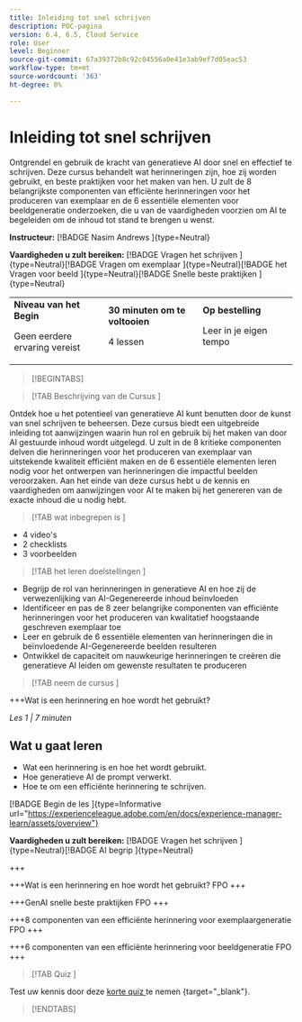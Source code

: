 ```yaml
---
title: Inleiding tot snel schrijven
description: POC-pagina
version: 6.4, 6.5, Cloud Service
role: User
level: Beginner
source-git-commit: 67a39372b8c92c04556a0e41e3ab9ef7d05eac53
workflow-type: tm+mt
source-wordcount: '363'
ht-degree: 0%

---
```



# Inleiding tot snel schrijven

Ontgrendel en gebruik de kracht van generatieve AI door snel en effectief te schrijven. Deze cursus behandelt wat herinneringen zijn, hoe zij worden gebruikt, en beste praktijken voor het maken van hen. U zult de 8 belangrijkste componenten van efficiënte herinneringen voor het produceren van exemplaar en de 6 essentiële elementen voor beeldgeneratie onderzoeken, die u van de vaardigheden voorzien om AI te begeleiden om de inhoud tot stand te brengen u wenst.

**Instructeur:** [!BADGE  Nasim Andrews ]{type=Neutral}

**Vaardigheden u zult bereiken:** [!BADGE  Vragen het schrijven ]{type=Neutral}[!BADGE  Vragen om exemplaar ]{type=Neutral}[!BADGE  het Vragen voor beeld ]{type=Neutral}[!BADGE  Snelle beste praktijken ]{type=Neutral}

<table>
    <tr>
        <td width="33%">
            <strong> Niveau van het Begin </strong>            
            <p>Geen eerdere ervaring vereist<p>
        </td>
          <td width="33%">
            <strong> 30 minuten om te voltooien </strong>
            <p>4 lessen<p>
        </td>
        <td width="33%">
            <strong> Op bestelling </strong>
            <p>Leer in je eigen tempo<p>
        </td>
    </tr>
</table>

>[!BEGINTABS]

>[!TAB  Beschrijving van de Cursus ]

Ontdek hoe u het potentieel van generatieve AI kunt benutten door de kunst van snel schrijven te beheersen. Deze cursus biedt een uitgebreide inleiding tot aanwijzingen waarin hun rol en gebruik bij het maken van door AI gestuurde inhoud wordt uitgelegd. U zult in de 8 kritieke componenten delven die herinneringen voor het produceren van exemplaar van uitstekende kwaliteit efficiënt maken en de 6 essentiële elementen leren nodig voor het ontwerpen van herinneringen die impactful beelden veroorzaken. Aan het einde van deze cursus hebt u de kennis en vaardigheden om aanwijzingen voor AI te maken bij het genereren van de exacte inhoud die u nodig hebt.

>[!TAB  wat inbegrepen is ]

* 4 video&#39;s
* 2 checklists
* 3 voorbeelden

>[!TAB  het leren doelstellingen ]

* Begrijp de rol van herinneringen in generatieve AI en hoe zij de verwezenlijking van AI-Gegenereerde inhoud beïnvloeden
* Identificeer en pas de 8 zeer belangrijke componenten van efficiënte herinneringen voor het produceren van kwalitatief hoogstaande geschreven exemplaar toe
* Leer en gebruik de 6 essentiële elementen van herinneringen die in beïnvloedende AI-Gegenereerde beelden resulteren
* Ontwikkel de capaciteit om nauwkeurige herinneringen te creëren die generatieve AI leiden om gewenste resultaten te produceren

>[!TAB  neem de cursus ]

+++Wat is een herinnering en hoe wordt het gebruikt?

_Les 1 | 7 minuten_

## Wat u gaat leren

* Wat een herinnering is en hoe het wordt gebruikt.
* Hoe generatieve AI de prompt verwerkt.
* Hoe te om een efficiënte herinnering te schrijven.

[!BADGE  Begin de les ]{type=Informative url="https://experienceleague.adobe.com/en/docs/experience-manager-learn/assets/overview"}

**Vaardigheden u zult bereiken:** [!BADGE  Vragen het schrijven ]{type=Neutral}[!BADGE  AI begrip ]{type=Neutral}

+++

+++Wat is een herinnering en hoe wordt het gebruikt?
FPO
+++

+++GenAI snelle beste praktijken
FPO
+++

+++8 componenten van een efficiënte herinnering voor exemplaargeneratie
FPO
+++

+++6 componenten van een efficiënte herinnering voor beeldgeneratie
FPO
+++

>[!TAB  Quiz ]

Test uw kennis door deze [ korte quiz ](https://ezpwo74vees.typeform.com/to/vsPYgbwa) te nemen {target="_blank"}.

>[!ENDTABS]
